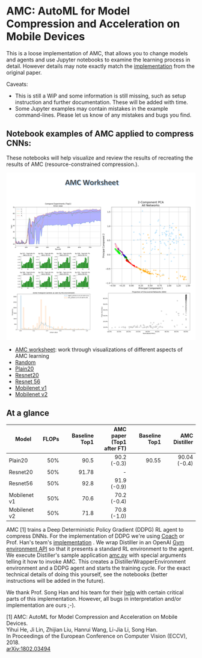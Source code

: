 # AMC: AutoML for Model Compression and Acceleration on Mobile Devices

This is a loose implementation of AMC, that allows you to change models and agents and use Jupyter notebooks to examine the learning process in detail.  However details may note exactly match the [implementation](https://github.com/mit-han-lab/amc-compressed-models) from the original paper.

Caveats: 
- This is still a WiP and some information is still missing, such as setup instruction and further documentation.  These will be added with time.
- Some Jupyter examples may contain mistakes in the example command-lines.  Please let us know of any mistakes and bugs you find.
## Notebook examples of AMC applied to compress CNNs:
These notebooks will help visualize and review the results of recreating the results of AMC (resource-constrained compression.).

<div style="text-align: center;"> <img src="imgs/amc_worksheet.png"></div>

- [AMC worksheet](./jupyter/amc_worksheet.ipynb): work through visualizations of different aspects of AMC learning
- [Random](./jupyter/amc_random.ipynb)
- [Plain20](./jupyter/amc_plain20.ipynb)
- [Resnet20](./jupyter/amc_resnet20.ipynb)
- [Resnet 56]()
- [Mobilenet v1]()
- [Mobilenet v2]()

## At a glance

| Model | FLOPs | Baseline Top1 | AMC paper<br>(Top1 after FT)  | Baseline Top1 | AMC Distiller
| --- |  ---: |  ---: |  ---: |  ---: |  ---: |
| Plain20 | 50% | 90.5 | 90.2 (-0.3) | 90.55 | 90.04 (-0.4)
| Resnet20 | 50%| 91.78 | - | 
| Resnet56 | 50% |92.8 | 91.9 (-0.9)
| Mobilenet v1 | 50% | 70.6 | 70.2 (-0.4)
| Mobilenet v2 |  50% | 71.8 | 70.8 (-1.0)

AMC [1] trains a Deep Deterministic Policy Gradient (DDPG) RL agent to compress DNNs. For the implementation of DDPG we're using [Coach](https://github.com/NervanaSystems/coach) or Prof. Han's team's [implementation](https://github.com/mit-han-lab/amc-compressed-models) . We wrap Distiller in an OpenAI [Gym environment API](https://github.com/openai/gym) so that it presents a standard RL environment to the agent. We execute Distiller's sample application [amc.py](https://github.com/NervanaSystems/distiller/blob/new_amc/examples/auto_compression/amc/amc.py) with special arguments telling it how to invoke AMC. This creates a DistillerWrapperEnvironment environment and a DDPG agent and starts the training cycle. For the exact technical details of doing this yourself, see the notebooks (better instructions will be added in the future).

We thank Prof. Song Han and his team for their [help](https://github.com/mit-han-lab/amc-compressed-models) with certain critical parts of this implementation.  However, all bugs in interpretation and/or implementation are ours ;-).

[1] AMC: AutoML for Model Compression and Acceleration on Mobile Devices.<br>
     Yihui He, Ji Lin, Zhijian Liu, Hanrui Wang, Li-Jia Li, Song Han.<br>
     In Proceedings of the European Conference on Computer Vision (ECCV), 2018.<br>
     [arXiv:1802.03494](https://arxiv.org/abs/1802.03494)<br>